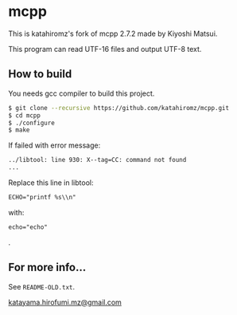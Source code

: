 # mcpp

This is katahiromz's fork of mcpp 2.7.2 made by Kiyoshi Matsui.

This program can read UTF-16 files and output UTF-8 text.

## How to build

You needs gcc compiler to build this project.

```bash
$ git clone --recursive https://github.com/katahiromz/mcpp.git
$ cd mcpp
$ ./configure
$ make
```

If failed with error message:

```txt
../libtool: line 930: X--tag=CC: command not found
...
```

Replace this line in libtool:
```txt
ECHO="printf %s\\n"
```
with:
```txt
echo="echo"
```
.

## For more info...

See `README-OLD.txt`.

katayama.hirofumi.mz@gmail.com
